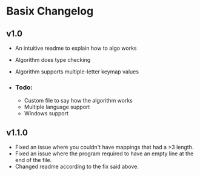 # Basix Changelog

## v1.0
- An intuitive readme to explain how to algo works
- Algorithm does type checking
- Algorithm supports multiple-letter keymap values

- ### Todo:
  - Custom file to say how the algorithm works
  - Multiple language support
  - Windows support

## v1.1.0
- Fixed an issue where you couldn't have mappings that had a >3 length.
- Fixed an issue where the program required to have an empty line at the end of the file.
- Changed readme according to the fix said above.